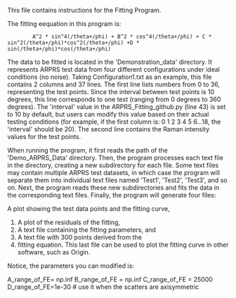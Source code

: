 This file contains instructions for the Fitting Program.

The fitting eequation in this program is: 
            
            A^2 * sin^4(/theta+/phi) + B^2 * cos^4(/theta+/phi) + C * sin^2(/theta+/phi)*cos^2(/theta+/phi) +D * sin(/theta+/phi)*cos(/theta+/phi)

The data to be fitted is located in the 'Demonstration_data' directory. It represents ARPRS test data from four different configurations under ideal conditions (no noise). Taking Configuration1.txt as an example, this file contains 2 columns and 37 lines. The first line lists numbers from 0 to 36, representing the test points. Since the interval between test points is 10 degrees, this line corresponds to one test (ranging from 0 degrees to 360 degrees). The 'interval' value in the ARPRS_Fitting_github.py (line 43) is set to 10 by default, but users can modify this value based on their actual testing conditions (for example, if the first column is: 0 1 2 3 4 5 6...18, the 'interval' should be 20). The second line contains the Raman intensity values for the test points.

When running the program, it first reads the path of the 'Demo_ARPRS_Data' directory. Then, the program processes each text file in the directory, creating a new subdirectory for each file. Some text files may contain multiple ARPRS test datasets, in which case the program will separate them into individual text files named 'Test1', 'Test2', 'Test3', and so on. Next, the program reads these new subdirectories and fits the data in the corresponding text files. Finally, the program will generate four files:

A plot showing the test data points and the fitting curve,
1. A plot of the residuals of the fitting,
2. A text file containing the fitting parameters, and
3. A text file with 300 points derived from the 
4. fitting equation. This last file can be used to plot the fitting curve in other software, such as Origin.

Notice, the parameters you can modified is:

A_range_of_FE= np.inf
B_range_of_FE = np.inf
C_range_of_FE = 25000
D_range_of_FE=1e-30 # use it when the scatters are axisymmetric
            
